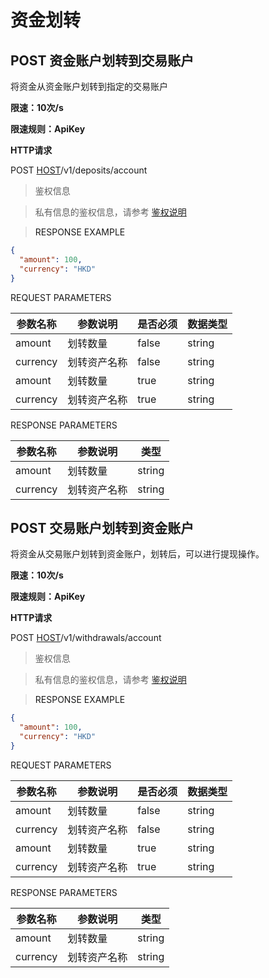 # 资金划转

<h2 id="资金账户划转到交易账户">POST  资金账户划转到交易账户</h2>

 
将资金从资金账户划转到指定的交易账户

**限速：10次/s**

**限速规则：ApiKey**

**HTTP请求**



POST [HOST](#HTTP-HOST)/v1/deposits/account


> 鉴权信息

> 私有信息的鉴权信息，请参考 [鉴权说明](#auth)


> <a name="ResonpseExample">RESPONSE EXAMPLE</a>

```json
{
  "amount": 100,
  "currency": "HKD"
}
```


<aside>
REQUEST PARAMETERS
</aside>

| 参数名称 | 参数说明 | 是否必须 | 数据类型 | 
| -------- | -------- | -------- | -------- | 
|amount|划转数量 |false|string||
|currency|划转资产名称|false|string||
|amount|划转数量 |true|string||
|currency|划转资产名称|true|string||




<aside>
RESPONSE PARAMETERS
</aside>

| 参数名称 | 参数说明 | 类型 | 
| -------- | -------- | ----- |
|amount|划转数量|string|
|currency|划转资产名称|string|






<h2 id="交易账户划转到资金账户">POST  交易账户划转到资金账户</h2>

将资金从交易账户划转到资金账户，划转后，可以进行提现操作。


**限速：10次/s**

**限速规则：ApiKey**

**HTTP请求**

POST [HOST](#HTTP-HOST)/v1/withdrawals/account


> 鉴权信息

> 私有信息的鉴权信息，请参考 [鉴权说明](#auth)


> <a name="ResonpseExample">RESPONSE EXAMPLE</a>

```json
{
  "amount": 100,
  "currency": "HKD"
}
```

<aside>
REQUEST PARAMETERS
</aside>

| 参数名称 | 参数说明 | 是否必须 | 数据类型 | 
| -------- | -------- | -------- | -------- | 
|amount|划转数量 |false|string||
|currency|划转资产名称|false|string||
|amount|划转数量 |true|string||
|currency|划转资产名称|true|string||



<aside>
RESPONSE PARAMETERS
</aside>

| 参数名称 | 参数说明 | 类型 | 
| -------- | -------- | ----- |
|amount|划转数量|string|
|currency|划转资产名称|string|




